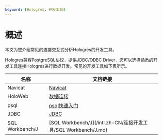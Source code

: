 ```yaml
---
keyword: [Hologres, 开发工具]
---
```


# 概述

本文为您介绍常见的连接交互式分析Hologres的开发工具。

Hologres兼容PostgreSQL协议，提供JDBC/ODBC Driver，您可以选择熟悉的开发工具连接Hologres进行数据开发。常见的开发工具如下表所示。

|名称|文档链接|
|--|----|
|Navicat|[Navicat](/intl.zh-CN/连接开发工具/Navicat.md)|
|HoloWeb|[数据连接](/intl.zh-CN/连接开发工具/HoloWeb/连接管理/数据连接.md)|
|psql|[psql快速入门](/intl.zh-CN/快速入门/psql快速入门.md)|
|JDBC|[JDBC](/intl.zh-CN/连接开发工具/JDBC.md)|
|SQL Workbench/J|[SQL Workbench/J](/intl.zh-CN/连接开发工具/SQL Workbench/J.md)|

